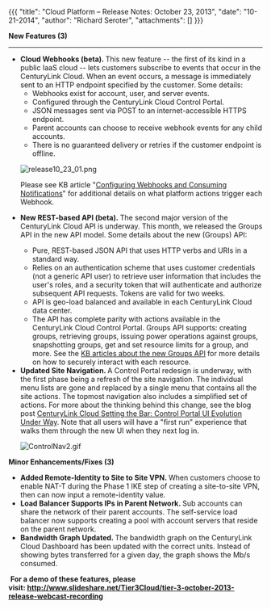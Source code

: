 {{{
  "title": "Cloud Platform – Release Notes: October 23, 2013",
  "date": "10-21-2014",
  "author": "Richard Seroter",
  "attachments": []
}}}

<p><strong>New Features (3)</strong>
</p>
<hr />
<ul>
  <li><strong>Cloud Webhooks (beta). </strong>This new feature -- the first of its kind in a public IaaS cloud -- lets customers subscribe to events that occur in the CenturyLink Cloud. When an event occurs, a message is immediately sent to an HTTP endpoint specified
    by the customer. Some details:
    <ul>
      <li>Webhooks exist for account, user, and server events.</li>
      <li>Configured through the CenturyLink Cloud Control Portal.</li>
      <li>JSON messages sent via POST to an internet-accessible HTTPS endpoint.</li>
      <li>Parent accounts can choose to receive webhook events for any child accounts.</li>
      <li>There is no guaranteed delivery or retries if the customer endpoint is offline.</li>
    </ul>
    <p><img src="https://t3n.zendesk.com/attachments/token/izfvcti9swrvqqz/?name=release10_23_01.png" alt="release10_23_01.png" />
    </p>
    <p>Please see KB article "<a href="https://t3n.zendesk.com/entries/22671399-Configuring-Webhooks-and-Consuming-Notifications">Configuring Webhooks and Consuming Notifications</a>" for additional details on what platform actions trigger each Webhook.</p>
  </li>
  <li><strong>New REST-based API (beta).&nbsp;</strong>The second major version of the CenturyLink Cloud API is underway. This month, we released the Groups API in the new API model. Some details about the new (Groups) API:</li>
  <ul>
    <li>Pure, REST-based JSON API that uses HTTP verbs and URIs in a standard way.</li>
    <li>Relies on an authentication scheme that uses customer credentials (not a generic API user) to retrieve user information that includes the user's roles, and a security token that will authenticate and authorize subsequent API requests. Tokens are valid
      for two weeks.</li>
    <li>API is geo-load balanced and available in each CenturyLink Cloud data center.</li>
    <li>The API has complete parity with actions available in the CenturyLink Cloud Control Portal. Groups API supports: creating groups, retrieving groups, issuing power operations against groups, snapshotting groups, get and set resource limits for a group, and more.
      See the <a href="https://t3n.zendesk.com/categories/20067994-API-v2-0">KB articles about the new Groups API</a> for more details on how to securely interact with each resource.</li>
  </ul>
  <li><strong>Updated Site Navigation. </strong>A Control Portal redesign is underway, with the first phase being a refresh of the site navigation. The individual menu lists are gone and replaced by a single menu that contains all the site actions. The topmost
    navigation also includes a simplified set of actions. For more about the thinking behind this change, see the blog post <a href="http://www.tier3.com/blog/full/tier-3-setting-the-bar-control-portal-ui-evolution-under-way" target="_blank">CenturyLink Cloud Setting the Bar: Control Portal UI Evolution Under Way</a>.&nbsp;Note
    that all users will have a "first run" experience that walks them through the new UI when they next log in.
    <p><img src="https://t3n.zendesk.com/attachments/token/y5o5oiqz2st90qw/?name=ControlNav2.gif" alt="ControlNav2.gif" />
    </p>
  </li>
</ul>
<p></p>
<p><strong>Minor Enhancements/Fixes (3)</strong>
</p>
<ul>
  <li><strong>Added Remote-Identity to Site to Site VPN.&nbsp;</strong>When customers choose to enable NAT-T during the Phase 1 IKE step of creating a site-to-site VPN, then can now input a remote-identity value.</li>
  <li><strong>Load Balancer Supports IPs in Parent Network.&nbsp;</strong>Sub accounts can share the network of their parent accounts. The self-service load balancer now supports creating a pool with account servers that reside on the parent network.</li>
  <li><strong>Bandwidth Graph Updated. </strong>The bandwidth graph on the CenturyLink Cloud Dashboard has been updated with the correct units. Instead of showing bytes transferred for a given day, the graph shows the Mb/s consumed.</li>
</ul>
<p>&nbsp;<strong>For a demo of these features, please visit:&nbsp;<a href="http://www.slideshare.net/Tier3Cloud/tier-3-october-2013-release-webcast-recording" target="_blank">http://www.slideshare.net/Tier3Cloud/tier-3-october-2013-release-webcast-recording</a></strong>
</p>